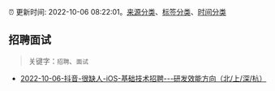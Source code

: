 :alarm_clock: 更新时间: 2022-10-06 08:22:01。[来源分类](../README.md)、[标签分类](../TAGS.md)、[时间分类](../TIMELINE.md)

## 招聘面试


> 关键字：`招聘`、`面试`



- [2022-10-06-抖音-很缺人-iOS-基础技术招聘---研发效能方向（北/上/深/杭）](https://www.v2ex.com/t/884867) 
